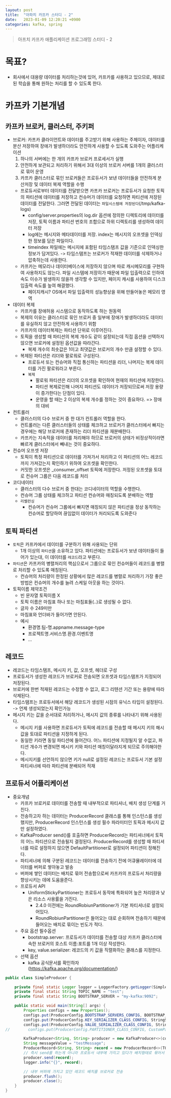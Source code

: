 ```yaml
---
layout: post
title:  "아파치 카프카 스터디 - 2"
date:   2023-01-09 12:20:21 +0900
categories: kafka, spring
---
```


> 아프치 카프카 애플리케이션 프로그래밍 스터디 - 2


# 목표?
- 회사에서 대용량 데이터를 처리하는것에 있어, 카프카를 사용하고 있으므로, 제대로된 학습을 통해 원하는 처리를 할 수 있도록 한다.


# 카프카 기본개념 

## 카프카 브로커, 클러스터, 주키퍼
- 브로커: 카프카 클라이언트와 데이터를 주고받기 위해 사용하는 주체이자, 데이터를 분산 저장하여 장애가 발생하더라도 안전하게 사용할 수 있도록 도와주는 어플리케이션
    1. 하나의 서버에는 한 개의 카프카 브로커 프로세서가 실행
    2. 안전하게 보관되고 처리하기 위해서 3대 이상의 브로커 서버를 1개의 클러스터로 묶어 운영
    3. 카프카 클러스터로 묶인 브로커들은 프로듀서가 보낸 데이터들을 안전하게 분산저장 및 데이터 복제 역할을 수행
    - 프로듀서로부터 데이터를 전달받으면 카프카 브로커는 프로듀서가 요청한 토픽의 파티션에 데이터를 저장하고 컨슈머가 데이터를 요청하면 파티션에 저장된 데이터를 전달한다. 그러면 전달된 데이터는 `파일시스템에 저장된다`(/tmp/kafka-logs)
        - config/server.properties의 log.dir 옵션에 정의한 디렉토리에 데이터를 저장, 토픽 이름과 파티션 번호의 조합으로 하위 디렉토리를 생성하여 데이터 저장
        - log에는 메시지와 메타데이터를 저장. index는 메시지의 오프셋을 인덱싱한 정보를 담은 파일이다.
        - timeindex 파일에는 메시지에 포함된 타임스탬프 값을 기준으로 인덱싱한 정보가 담겨있다. -> 타임스탬프는 브로커가 적재한 데이터를 삭제하거나 압축하는데 사용한다.
    - 카프카는 메모리나 데이터베이스에 저장하지 않으며 따로 캐시메모리를 구현하여 사용하지도 않는다. 파일 시스템에 저장히가 때문에 파일 입출력으로 인하여 속도 이슈가 발생하지 않을까 생각할 수 있지만, 페이지 캐시를 사용하여 디스크 입출력 속도를 높여 해결했다.
        - 페이지캐시? OS에서 파일 입출력의 성능향상을 위해 만들어놓은 메모리 영역 
- 데이터 복제
    - 카프카를 장애허용 시스템으로 동작하도록 하는 원동력
    - 복제의 이유는 클러스터로 묶인 브로커 중 일부에 장애가 발생하더라도 데이터를 유실하지 않고 안전하게 사용하기 위함
    - 카프카의 데이터복제는 파티션 단위로 이루어진다.
    - 토픽을 생성할 때 파티션의 복제 개수도 같이 설정되는데 직접 옵션을 선택하지 않으면 브로커에 설정된 옵션값을 따라간다.
        - 복제 개수의 최솟값은 1이고 최댓값은 브로커의 개수 만큼 설정할 수 있다.
    - 복제된 파티션은 리더와 팔로워로 구성된다.
        - 프로듀서 또는 컨슈머와 직접 통신하는 파티션을 리더, 나머지는 복제 데이터를 가진 팔로워라고 부른다.   
        - `복제`
            - 팔로워 파티션은 리더의 오프셋을 확인하여 현재의 파티션에 저장한다.
            - 파티션 복제로인해 나머지 파티션도 데이터가 저장되므로써 저장 용량이 증가한다는 단점이 있다.
            - 운영을 할 때는 2 이상의 복제 개수를 정하는 것이 중요하다. => 장애의 대비
- 컨트롤러
    - 클러스터의 다수 브로커 중 한 대가 컨트롤러 역할을 한다.
    - 컨트롤러는 다른 클러스터들의 상태를 체크하고 브로커가 클러스터에서 빠지는 경우에는 해당 브로커에 존재하는 리더 파티션을 재분배한다.
    - 카프카는 지속적을 데이터를 처리해야 하므로 브로커의 상태가 비정상적이라면 빠르게 클러스터에서 빼내는 것이 중요하다.
- 컨슈머 오프셋 저장
    - 토픽이 특정 파티션으로 데이터를 가져가서 처리하고 이 파티션의 어느 레코드까지 가져갔는지 확인하기 위하여 오프셋을 확인한다.
    - 커밋한 오프셋은 _consumer_offset 토픽에 저장한다. 저정된 오프셋을 토대로 컨슈머 그룹은 다음 레코드를 처리
- 코디네이터
    - 클러스터의 다수 브로커 중 한대는 코디네이터의 역할을 수행한다.
    - 컨슈머 그룹 상태를 체크하고 파티션 컨슈머와 매칭되도록 분배하는 역할
    - `리벨런싱`
        - 컨슈머가 컨슈머 그룹에서 빠지면 매칭되지 않은 파티션을 정상 동작하는 컨슈머로 할당하여 끊임없이 데이터가 처리되도록 도와준다


## 토픽 파티션
- `토픽`은 카프카에서 데이터를 구분하기 위해 사용되는 단위
    - 1개 이상의 `파티션`을 소유하고 있다. 파티션에는 프로듀서가 보낸 데이터들이 들어가 있는대, 이 데이터를 `레코드`라고 부른다.
- `파티션`은 카프카의 병렬처리의 핵심으로서 그룹으로 묶인 컨슈머들이 레코드를 병렬로 처리할 수 있도록 매칭된다.
    - 컨슈머의 처리량이 한정된 상황에서 많은 레코드를 병렬로 처리하기 가장 좋은 방법은 컨슈머의 개수를 늘려 스케일 아웃을 하는 것이다.
- 토픽이름 제약조건
    - 빈 문자열 토픽이름 X
    - 토픽 이름은 마침표 하나 또는 마침표둘(..)로 생성될 수 없다.
    - 글자 수 249미만
    - 마침표와 언더바가 들어가면 안된다.
    - 예시
        - 환경명.팀-명.appname.message-type
        - 프로젝트명.서비스명.환경.이벤트명
        - ...

## 레코드
- 레코드는 타임스탬프, 메시지 키, 값, 오프셋, 헤더로 구성
- 프로듀서가 생성한 레코드가 브로커로 전송되면 오프셋과 타임스탬프가 지정되어 저장된다.
- 브로커에 한번 적재된 레코드는 수정할 수 없고, 로그 리텐션 기간 또는 용량에 따라 삭제된다.
- 타임스탬프는 프로듀서에서 해당 레코드가 생성된 시점의 유닉스 타입이 설정된다. -> 언제 생성되었는지 확인가능
- 메시지 키는 값을 순서대로 처리하거나, 메시지 값의 종류를 나타내기 위해 사용된다.
    - 메시지 키를 사용하면 프로듀서가 토픽에 레코드를 전송할 때 메시지 키의 해시값을 토대로 파티션을 지정하게 된다.
    - 동일한 키라면 동일 파티션에 들어간다. 어느 파티션에 지정될지 알 수없고, 파티션 개수가 변경되면 메시키 키와 파티션 매칭이달라지게 되므로 주의해야한다.
    - 메시지키를 선언하지 않으면 키가 null로 설정된 레코드는 프로듀서 기본 설정 파티셔너에 따라 파티션에 분배되어 적재

## 프로듀서 어플리케이션
- 중요개념
    - 카프카 브로커로 데이터를 전송할 때 내부적으로 파티셔너, 배치 생성 단계를 거친다.
    - 전송하고자 하는 데이터는 ProducerRecord 클래스를 통해 인스턴스를 생성했지만, ProducerRecord 인스턴스를 생성 필수 파라미터인 토픽과 메시지 값만 설정하였다.
    - KafkaProducer send()를 호출하면 ProducerRecord는 파티셔너에서 토픽의 어느 파티션으로 전송될지 결정된다. ProducerRecord를 생성할 때 파티셔너를 따로 설정하지 않으면 DefaultPartitioner로 설정되어 파티션이 정해진다.
    - 파티셔너에 의해 구분된 레코드는 데이터를 전송하기 전에 어큐뮬레이터에 데이터를 버퍼로 쌓아놓고 발송
    - 버퍼에 쌓인 데이터는 배치로 묶어 전송함으로써 카프카의 프로듀서 처리량을 향상시키는 데에 도움을준다.
    - 프로듀서 API
        - UniformStickyPartitioner는 프로듀서 동작에 특화되어 높은 처리량과 낮은 리소스 사용률을 가진다.
            - 2.4.0 이전에는 RoundRobiunPartitioner가 기본 파티셔너로 설정되어있다.
            - RoundRobiunPartitioner은 들어오는 대로 순회하며 전송하기 때문에 들어오는 배치로 묶이는 빈도가 적다.
    - 주요 옵션 필수옵션
        - bootstrap.server: 프로듀서가 데이터를 전송할 대상 카프카 클러스터에 속한 브로커의 호스트 이름:포트를 1개 이상 작성한다.
        - key, value.serializer: 레코드의 키 값을 직렬화하는 클래스를 지정한다.
    - 선택 옵션
        - kafka 공식문서를 확인하자(https://kafka.apache.org/documentation/)


```java
public class SimpleProducer {

    private final static Logger logger = LoggerFactory.getLogger(SimpleProducer.class);
    private final static String TOPIC_NAME = "test";
    private final static String BOOTSTRAP_SERVER = "my-kafka:9092";

    public static void main(String[] args) {
        Properties configs = new Properties();
        configs.put(ProducerConfig.BOOTSTRAP_SERVERS_CONFIG, BOOTSTRAP_SERVER);
        configs.put(ProducerConfig.KEY_SERIALIZER_CLASS_CONFIG, StringSerializer.class.getName());
        configs.put(ProducerConfig.VALUE_SERIALIZER_CLASS_CONFIG, StringSerializer.class.getName());
//        configs.put(ProducerConfig.PARTITIONER_CLASS_CONFIG, CustomPartitioner.class);

        KafkaProducer<String, String> producer = new KafkaProducer<>(configs);
        String messageValue = "testMessage";
        ProducerRecord<String, String> record = new ProducerRecord<>(TOPIC_NAME, messageValue);
        // 즉시 send를 하는게 아니라 프로듀서 내부에 가지고 있다가 배치형태로 묶어서 브로커에 전송한다. => 배치전송
        producer.send(record); 
        logger.info("{}", record);

        // 내부 버퍼에 가지고 있던 레코드 배치를 브로커로 전송
        producer.flush();
        producer.close();
    }
}
```